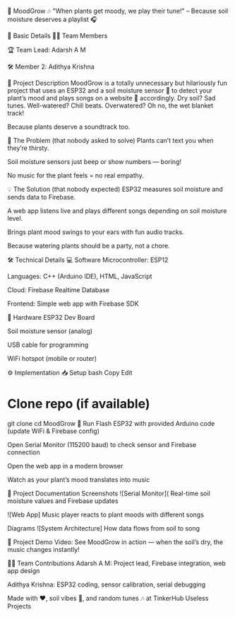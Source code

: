 🌱 MoodGrow 🎶
"When plants get moody, we play their tune!" – Because soil moisture deserves a playlist 🎧

📌 Basic Details
👨‍💻 Team Members

🏆 Team Lead: Adarsh A M

🛠 Member 2: Adithya Krishna

📝 Project Description
MoodGrow is a totally unnecessary but hilariously fun project that uses an ESP32 and a soil moisture sensor 🌿 to detect your plant’s mood and plays songs on a website 🎵 accordingly. Dry soil? Sad tunes. Well-watered? Chill beats. Overwatered? Oh no, the wet blanket track!

Because plants deserve a soundtrack too.

🤦 The Problem (that nobody asked to solve)
Plants can’t text you when they’re thirsty.

Soil moisture sensors just beep or show numbers — boring!

No music for the plant feels = no real empathy.

💡 The Solution (that nobody expected)
ESP32 measures soil moisture and sends data to Firebase.

A web app listens live and plays different songs depending on soil moisture level.

Brings plant mood swings to your ears with fun audio tracks.

Because watering plants should be a party, not a chore.

🛠 Technical Details
💻 Software
Microcontroller: ESP12

Languages: C++ (Arduino IDE), HTML, JavaScript

Cloud: Firebase Realtime Database

Frontend: Simple web app with Firebase SDK

📱 Hardware
ESP32 Dev Board

Soil moisture sensor (analog)

USB cable for programming

WiFi hotspot (mobile or router)

⚙️ Implementation
📥 Setup
bash
Copy
Edit
# Clone repo (if available)
git clone <useless>
cd MoodGrow
🚀 Run
Flash ESP32 with provided Arduino code (update WiFi & Firebase config)

Open Serial Monitor (115200 baud) to check sensor and Firebase connection

Open the web app in a modern browser

Watch as your plant’s mood translates into music

📸 Project Documentation
Screenshots
![Serial Monitor](
Real-time soil moisture values and Firebase updates

![Web App]
Music player reacts to plant moods with different songs

Diagrams
![System Architecture]
How data flows from soil to song

🎥 Project Demo
Video: 
See MoodGrow in action — when the soil’s dry, the music changes instantly!

👨‍💻 Team Contributions
Adarsh A M: Project lead, Firebase integration, web app design

Adithya Krishna: ESP32 coding, sensor calibration, serial debugging

Made with ❤️, soil vibes 🌱, and random tunes 🎶 at TinkerHub Useless Projects

